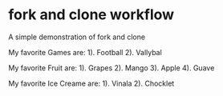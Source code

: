 # fork and clone workflow

A simple demonstration of fork and clone 

My favorite Games are:
1). Football
2). Vallybal

My favorite Fruit are:
1). Grapes 
2). Mango
3). Apple
4). Guave

My favorite Ice Creame are:
1). Vinala
2). Chocklet 
